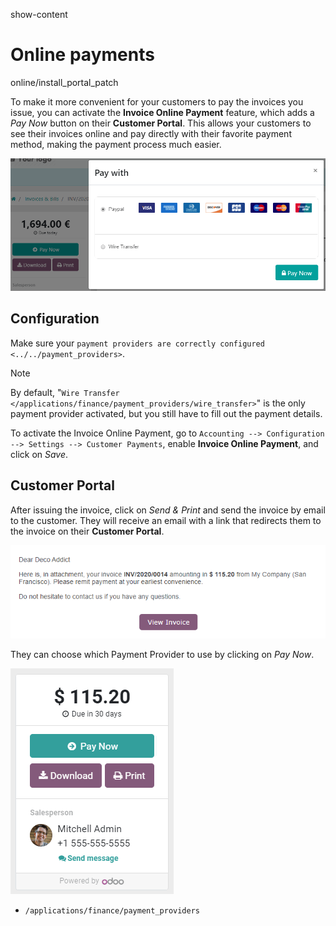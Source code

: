 show-content  

# Online payments

<div class="toctree">

online/install_portal_patch

</div>

To make it more convenient for your customers to pay the invoices you
issue, you can activate the **Invoice Online Payment** feature, which
adds a *Pay Now* button on their **Customer Portal**. This allows your
customers to see their invoices online and pay directly with their
favorite payment method, making the payment process much easier.

<img src="online/online-payment-providers.png" class="align-center"
alt="Payment provider choice after having clicked on &quot;Pay Now&quot;" />

## Configuration

Make sure your
`payment providers are correctly configured <../../payment_providers>`.

> [!NOTE]
> By default,
> "`Wire Transfer </applications/finance/payment_providers/wire_transfer>`"
> is the only payment provider activated, but you still have to fill out
> the payment details.

To activate the Invoice Online Payment, go to
`Accounting --> Configuration -->
Settings --> Customer Payments`, enable **Invoice Online Payment**, and
click on *Save*.

## Customer Portal

After issuing the invoice, click on *Send & Print* and send the invoice
by email to the customer. They will receive an email with a link that
redirects them to the invoice on their **Customer Portal**.

![Email with a link to view the invoice online on the Customer Portal.](online/view-invoice.png)

They can choose which Payment Provider to use by clicking on *Pay Now*.

!["Pay now" button on an invoice in the Customer Portal.](online/pay-now.png)

<div class="seealso">

- `/applications/finance/payment_providers`

</div>
